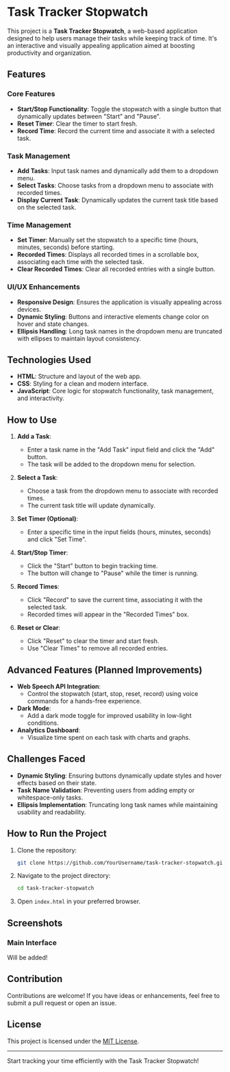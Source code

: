 # Task Tracker Stopwatch

This project is a **Task Tracker Stopwatch**, a web-based application designed to help users manage their tasks while keeping track of time. It's an interactive and visually appealing application aimed at boosting productivity and organization.

## Features

### Core Features
- **Start/Stop Functionality**: Toggle the stopwatch with a single button that dynamically updates between "Start" and "Pause".
- **Reset Timer**: Clear the timer to start fresh.
- **Record Time**: Record the current time and associate it with a selected task.

### Task Management
- **Add Tasks**: Input task names and dynamically add them to a dropdown menu.
- **Select Tasks**: Choose tasks from a dropdown menu to associate with recorded times.
- **Display Current Task**: Dynamically updates the current task title based on the selected task.

### Time Management
- **Set Timer**: Manually set the stopwatch to a specific time (hours, minutes, seconds) before starting.
- **Recorded Times**: Displays all recorded times in a scrollable box, associating each time with the selected task.
- **Clear Recorded Times**: Clear all recorded entries with a single button.

### UI/UX Enhancements
- **Responsive Design**: Ensures the application is visually appealing across devices.
- **Dynamic Styling**: Buttons and interactive elements change color on hover and state changes.
- **Ellipsis Handling**: Long task names in the dropdown menu are truncated with ellipses to maintain layout consistency.

## Technologies Used

- **HTML**: Structure and layout of the web app.
- **CSS**: Styling for a clean and modern interface.
- **JavaScript**: Core logic for stopwatch functionality, task management, and interactivity.

## How to Use

1. **Add a Task**:
   - Enter a task name in the "Add Task" input field and click the "Add" button.
   - The task will be added to the dropdown menu for selection.

2. **Select a Task**:
   - Choose a task from the dropdown menu to associate with recorded times.
   - The current task title will update dynamically.

3. **Set Timer (Optional)**:
   - Enter a specific time in the input fields (hours, minutes, seconds) and click "Set Time".

4. **Start/Stop Timer**:
   - Click the "Start" button to begin tracking time.
   - The button will change to "Pause" while the timer is running.

5. **Record Times**:
   - Click "Record" to save the current time, associating it with the selected task.
   - Recorded times will appear in the "Recorded Times" box.

6. **Reset or Clear**:
   - Click "Reset" to clear the timer and start fresh.
   - Use "Clear Times" to remove all recorded entries.

## Advanced Features (Planned Improvements)

- **Web Speech API Integration**:
  - Control the stopwatch (start, stop, reset, record) using voice commands for a hands-free experience.
- **Dark Mode**:
  - Add a dark mode toggle for improved usability in low-light conditions.
- **Analytics Dashboard**:
  - Visualize time spent on each task with charts and graphs.

## Challenges Faced
- **Dynamic Styling**: Ensuring buttons dynamically update styles and hover effects based on their state.
- **Task Name Validation**: Preventing users from adding empty or whitespace-only tasks.
- **Ellipsis Implementation**: Truncating long task names while maintaining usability and readability.

## How to Run the Project

1. Clone the repository:
   ```bash
   git clone https://github.com/YourUsername/task-tracker-stopwatch.git
   ```

2. Navigate to the project directory:
   ```bash
   cd task-tracker-stopwatch
   ```

3. Open `index.html` in your preferred browser.

## Screenshots

### Main Interface
Will be added!

## Contribution
Contributions are welcome! If you have ideas or enhancements, feel free to submit a pull request or open an issue.

## License
This project is licensed under the [MIT License](LICENSE).

---

Start tracking your time efficiently with the Task Tracker Stopwatch!
